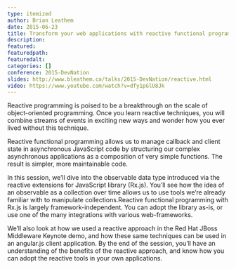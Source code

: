 ```yaml
---
type: itemized
author: Brian Leathem
date: 2015-06-23
title: Transform your web applications with reactive functional programming
description:
featured:
featuredpath:
featuredalt:
categories: []
conference: 2015-DevNation
slides: http://www.bleathem.ca/talks/2015-DevNation/reactive.html
video: https://www.youtube.com/watch?v=dfy1pGlU8Jk
---
```

Reactive programming is poised to be a breakthrough on the scale of object-oriented programming. Once you learn reactive techniques, you will combine streams of events in exciting new ways and wonder how you ever lived without this technique.

Reactive functional programming allows us to manage callback and client state in asynchronous JavaScript code by structuring our complex asynchronous applications as a composition of very simple functions. The result is simpler, more maintainable code.

In this session, we’ll dive into the observable data type introduced via the reactive extensions for JavaScript library (Rx.js). You’ll see how the idea of an observable as a collection over time allows us to use tools we’re already familiar with to manipulate collections.Reactive functional programming with Rx.js is largely framework-independent.
You can adopt the library as-is, or use one of the many integrations with various web-frameworks.

We’ll also look at how we used a reactive approach in the Red Hat JBoss Middleware Keynote demo, and how these same techniques can be used in an angular.js client application. By the end of the session, you’ll have an understanding of the benefits of the reactive approach, and know how you can adopt the reactive tools in your own applications.
